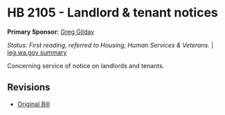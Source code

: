 # HB 2105 - Landlord & tenant notices
**Primary Sponsor:** [Greg Gilday](/person/leg/greg.gilday.md)

*Status: First reading, referred to Housing, Human Services & Veterans.* | [leg.wa.gov summary](https://app.leg.wa.gov/billsummary?BillNumber=2105&Year=2021)

Concerning service of notice on landlords and tenants.

## Revisions
* [Original Bill](1/)
